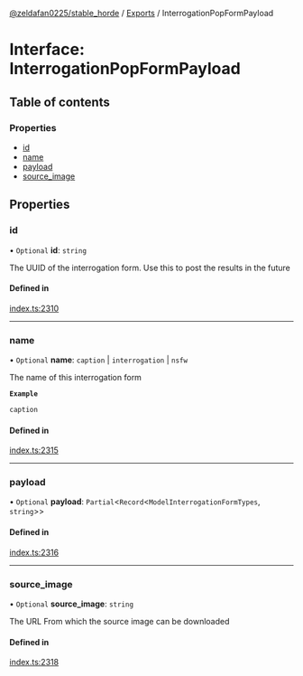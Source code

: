 [@zeldafan0225/stable_horde](../README.md) / [Exports](../modules.md) / InterrogationPopFormPayload

# Interface: InterrogationPopFormPayload

## Table of contents

### Properties

- [id](InterrogationPopFormPayload.md#id)
- [name](InterrogationPopFormPayload.md#name)
- [payload](InterrogationPopFormPayload.md#payload)
- [source\_image](InterrogationPopFormPayload.md#source_image)

## Properties

### id

• `Optional` **id**: `string`

The UUID of the interrogation form. Use this to post the results in the future

#### Defined in

[index.ts:2310](https://github.com/ZeldaFan0225/stable_horde/blob/cc34adc/index.ts#L2310)

___

### name

• `Optional` **name**: `caption` \| `interrogation` \| `nsfw`

The name of this interrogation form

**`Example`**

```ts
caption
```

#### Defined in

[index.ts:2315](https://github.com/ZeldaFan0225/stable_horde/blob/cc34adc/index.ts#L2315)

___

### payload

• `Optional` **payload**: `Partial`<`Record`<`ModelInterrogationFormTypes`, `string`\>\>

#### Defined in

[index.ts:2316](https://github.com/ZeldaFan0225/stable_horde/blob/cc34adc/index.ts#L2316)

___

### source\_image

• `Optional` **source\_image**: `string`

The URL From which the source image can be downloaded

#### Defined in

[index.ts:2318](https://github.com/ZeldaFan0225/stable_horde/blob/cc34adc/index.ts#L2318)
